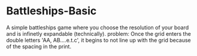 # Battleships-Basic
A simple battleships game where you choose the resolution of your board and is infinetly expandable (technically). 
problem: Once the grid enters the double letters 'AA, AB....e.t.c', it begins to not line up with the grid because of the spacing in the print.
